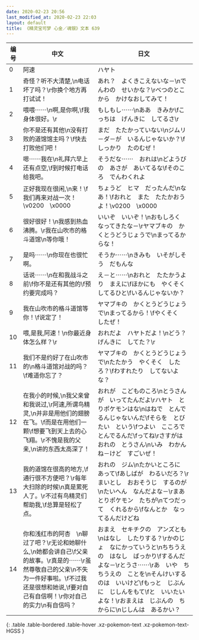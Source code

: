 ```yaml
---
date: 2020-02-23 20:56
last_modified_at: 2020-02-23 22:03
layout: default
title: 《精灵宝可梦 心金／魂银》文本 639
---
```

| 编号 | 中文 | 日文 |
| ---- | ---- | ---- |
| 0 | 阿速 | ハヤト |
| 1 | 奇怪？听不大清楚,\n电话坏了吗？\r你换个地方再打试试！ | あれ？　よくきこえないな－\nでんわの　せいかな？\rべつのとこから　かけなおしてみて！ |
| 2 | 喂喂⋯⋯\n啊,是你啊,\f我身体很好。\r | もしもし⋯⋯\nああ　きみか\fこっちは　げんきに　してるさ\r |
| 3 | 你不是还有其他\n没有打败的道馆馆主吗？\f快去打败他们吧！ | まだ　たたかっていない\nジムリ－ダ－が　いるんじゃないか？\fしっかり　たのむぜ！ |
| 4 | 嗯⋯⋯我在\n礼拜六早上还有点空,\f到时候打电话给我吧。 | そうだな⋯⋯　おれは\nどようびの　あさが　あいてるな\fそのころ　でんわくれよ |
| 5 | 正好我现在很闲,\n来！\f我们再来对战一次！\v0200　\x0000 | ちょうど　ヒマ　だったんだ\nなあ！\fおれと　また　たたかおうよ！\v0200　\x0000 |
| 6 | 很好很好！\n我感到热血沸腾。\r我在山吹市的格斗道馆\n等你哦！ | いいぞ　いいぞ！\nおもしろく　なってきたな－\rヤマブキの　かくとうどうじょうで\nまってるからな！ |
| 7 | 是吗⋯⋯\n你现在也很忙啊。　 | そうか⋯⋯\nきみも　いそがしそう　だもんな |
| 8 | 话说⋯⋯\n在和我战斗之前\f你不是还有其他的\f预约要完成吗？ | え－と⋯⋯\nおれと　たたかうより　まえに\fほかにも　やくそく　してるひと\fいるんじゃないか？ |
| 9 | 我在山吹市的格斗道馆等你！\f说定了！ | ヤマブキの　かくとうどうじょうで\nまってるから！\fやくそく　したぜ！ |
| 10 | 喂,是我,阿速！\n你最近身体怎么样？\r | おれだよ　ハヤトだよ！\nどう？　げんきに　してた？\r |
| 11 | 我们不是约好了在山吹市的\n格斗道馆对战的吗？\f难道你忘了？ | ヤマブキの　かくとうどうじょうで\nたたかう　やくそく　したろ？\fわすれたり　してないよな？ |
| 12 | 在我小的时候,\n我父亲曾和我说过,\r阿速,所谓鸟精灵,\n并非是用他们的翅膀在飞。\f而是在用他们一颗\f想要飞到天上去的心飞翔。\r不愧是我的父亲,\n讲的东西太高深了！ | おれが　こどものころ\nとうさんが　いってたんだよ\rハヤト　とりポケモンはな\nはねで　とんでるんじゃないんだ\fそらを　とびたい　という\fつよい　こころで　とんでるんだ\fってね\rさすがは　おれの　とうさん\nいみ　わかんね－けど　すごいぜ！ |
| 13 | 我的道馆在很高的地方,\f通行很不方便吧？\r每年大扫除的时候\n真是累死人了。\r不过有鸟精灵们帮助我,\f总算是轻松了点。 | おれの　ジム\nたかいところに　あって\fあしばが　わるいだろ？\rまいとし　おおそうじ　するのが\nたいへん　なんだよな－\rまあ　とりポケモン　たちが\nてつだって　くれるから\fなんとか　なってるんだけどね |
| 14 | 你和浅红市的阿杏　\n聊过了吧？\r无论和她聊什么,\n她都会讲自己\f父亲的故事。\r真是的⋯⋯\r虽然尊敬自己的父亲\n不失为一件好事啦。\f不过我还是很想和她说,\f要对自己有自信啊！\r你对自己的实力\n有自信吗？ | おまえ　セキチクの　アンズとも\nはなし　したりする？\rかのじょ　なにかっていうと\nちちうえの　はなし　ばっかり\fするんだよな－\rとうさ⋯⋯\rあ　いや　ちちうえの　ことを\nそんけいするのは　いいけど\fもっと　じぶんに　じしんをもて\fと　いいたいよな！\rおまえは　じぶんの　ちからに\nじしんは　あるかい？ |
{: .table .table-bordered .table-hover .xz-pokemon-text .xz-pokemon-text-HGSS }